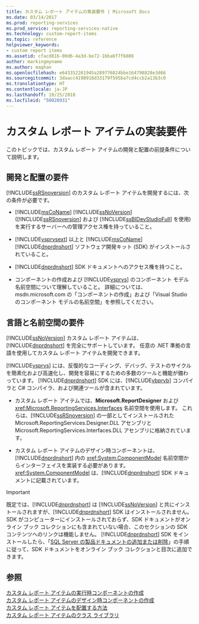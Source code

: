 ```yaml
---
title: カスタム レポート アイテムの実装要件 | Microsoft Docs
ms.date: 03/14/2017
ms.prod: reporting-services
ms.prod_service: reporting-services-native
ms.technology: custom-report-items
ms.topic: reference
helpviewer_keywords:
- custom report items
ms.assetid: cfacd816-00d6-4a3d-be72-1bba6f7f6886
author: markingmyname
ms.author: maghan
ms.openlocfilehash: e643352261945a289776824bbe164798828e3d66
ms.sourcegitcommit: 3daacc4198918d33179f595ba7cd4ccb2a13b3c0
ms.translationtype: HT
ms.contentlocale: ja-JP
ms.lasthandoff: 10/25/2018
ms.locfileid: "50028931"
---
```

# <a name="custom-report-item-implementation-requirements"></a>カスタム レポート アイテムの実装要件
  このトピックでは、カスタム レポート アイテムの開発と配置の前提条件について説明します。  
  
## <a name="development-and-deployment-requirements"></a>開発と配置の要件  
 [!INCLUDE[ssRSnoversion](../../includes/ssrsnoversion-md.md)] のカスタム レポート アイテムを開発するには、次の条件が必要です。  
  
-   [!INCLUDE[msCoName](../../includes/msconame-md.md)] [!INCLUDE[ssNoVersion](../../includes/ssnoversion-md.md)] ([!INCLUDE[ssRSnoversion](../../includes/ssrsnoversion-md.md)] および [!INCLUDE[ssBIDevStudioFull](../../includes/ssbidevstudiofull-md.md)] を使用) を実行するサーバーへの管理アクセス権を持っていること。  
  
-   [!INCLUDE[vsprvsext](../../includes/vsprvsext-md.md)] 以上と [!INCLUDE[msCoName](../../includes/msconame-md.md)] [!INCLUDE[dnprdnshort](../../includes/dnprdnshort-md.md)] ソフトウェア開発キット (SDK) がインストールされていること。  
  
-   [!INCLUDE[dnprdnshort](../../includes/dnprdnshort-md.md)] SDK ドキュメントへのアクセス権を持つこと。  
  
-   コンポーネントの作成および [!INCLUDE[vsprvs](../../includes/vsprvs-md.md)] のコンポーネント モデル名前空間について理解していること。 詳細については、msdn.microsoft.com の「コンポーネントの作成」および「Visual Studio のコンポーネント モデルの名前空間」を参照してください。  
  
## <a name="language-and-namespace-requirements"></a>言語と名前空間の要件  
 [!INCLUDE[ssNoVersion](../../includes/ssnoversion-md.md)] カスタム レポート アイテムは、[!INCLUDE[dnprdnshort](../../includes/dnprdnshort-md.md)] を完全にサポートしています。 任意の .NET 準拠の言語を使用してカスタム レポート アイテムを開発できます。  
  
 [!INCLUDE[vsprvs](../../includes/vsprvs-md.md)] には、反復的なコーディング、デバッグ、テストのサイクルを簡素化および高速化し、開発を容易にするための多数のツールと機能が備わっています。 [!INCLUDE[dnprdnshort](../../includes/dnprdnshort-md.md)] SDK には、[!INCLUDE[vbprvb](../../includes/vbprvb-md.md)] コンパイラと C# コンパイラ、および関連ツールが含まれています。  
  
-   カスタム レポート アイテムでは、**Microsoft.ReportDesigner** および <xref:Microsoft.ReportingServices.Interfaces> 名前空間を使用します。 これらは、[!INCLUDE[ssRSnoversion](../../includes/ssrsnoversion-md.md)] の一部としてインストールされた Microsoft.ReportingServices.Designer.DLL アセンブリと Microsoft.ReportingServices.Interfaces.DLL アセンブリに格納されています。  
  
-   カスタム レポート アイテムのデザイン時コンポーネントは、[!INCLUDE[dnprdnshort](../../includes/dnprdnshort-md.md)] 内の <xref:System.ComponentModel> 名前空間からインターフェイスを実装する必要があります。 <xref:System.ComponentModel> は、[!INCLUDE[dnprdnshort](../../includes/dnprdnshort-md.md)] SDK ドキュメントに記載されています。  
  
> [!IMPORTANT]  
>  既定では、[!INCLUDE[dnprdnshort](../../includes/dnprdnshort-md.md)] は [!INCLUDE[ssNoVersion](../../includes/ssnoversion-md.md)] と共にインストールされますが、[!INCLUDE[dnprdnshort](../../includes/dnprdnshort-md.md)] SDK はインストールされません。 SDK がコンピューターにインストールされておらず、SDK ドキュメントがオンライン ブック コレクションにも含まれていない場合、このセクションの SDK コンテンツへのリンクは機能しません。 [!INCLUDE[dnprdnshort](../../includes/dnprdnshort-md.md)] SDK をインストールしたら、「[SQL Server の製品ドキュメントの追加または削除](https://msdn.microsoft.com/library/ef798cc8-87cf-4d60-a7bf-9e061bdd0052)」の手順に従って、SDK ドキュメントをオンライン ブック コレクションと目次に追加できます。  
  
## <a name="see-also"></a>参照  
 [カスタム レポート アイテムの実行時コンポーネントの作成](../../reporting-services/custom-report-items/creating-a-custom-report-item-run-time-component.md)   
 [カスタム レポート アイテムのデザイン時コンポーネントの作成](../../reporting-services/custom-report-items/creating-a-custom-report-item-design-time-component.md)   
 [カスタム レポート アイテムを配置する方法](../../reporting-services/custom-report-items/how-to-deploy-a-custom-report-item.md)   
 [カスタム レポート アイテムのクラス ライブラリ](../../reporting-services/custom-report-items/custom-report-item-class-libraries.md)  
  
  
